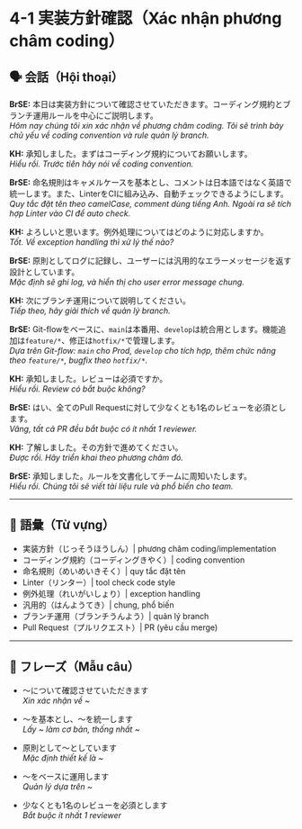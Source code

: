 # 4-1 実装方針確認（Xác nhận phương châm coding）

## 🗣️ 会話（Hội thoại）

**BrSE:** 本日は実装方針について確認させていただきます。コーディング規約とブランチ運用ルールを中心にご説明します。  
*Hôm nay chúng tôi xin xác nhận về phương châm coding. Tôi sẽ trình bày chủ yếu về coding convention và rule quản lý branch.*  

**KH:** 承知しました。まずはコーディング規約についてお願いします。  
*Hiểu rồi. Trước tiên hãy nói về coding convention.*  

**BrSE:** 命名規則はキャメルケースを基本とし、コメントは日本語ではなく英語で統一します。また、LinterをCIに組み込み、自動チェックできるようにします。  
*Quy tắc đặt tên theo camelCase, comment dùng tiếng Anh. Ngoài ra sẽ tích hợp Linter vào CI để auto check.*  

**KH:** よろしいと思います。例外処理についてはどのように対応しますか。  
*Tốt. Về exception handling thì xử lý thế nào?*  

**BrSE:** 原則としてログに記録し、ユーザーには汎用的なエラーメッセージを返す設計としています。  
*Mặc định sẽ ghi log, và hiển thị cho user error message chung.*  

**KH:** 次にブランチ運用について説明してください。  
*Tiếp theo, hãy giải thích về quản lý branch.*  

**BrSE:** Git-flowをベースに、`main`は本番用、`develop`は統合用とします。機能追加は`feature/*`、修正は`hotfix/*`で管理します。  
*Dựa trên Git-flow: `main` cho Prod, `develop` cho tích hợp, thêm chức năng theo `feature/*`, bugfix theo `hotfix/*`.*  

**KH:** 承知しました。レビューは必須ですか。  
*Hiểu rồi. Review có bắt buộc không?*  

**BrSE:** はい、全てのPull Requestに対して少なくとも1名のレビューを必須とします。  
*Vâng, tất cả PR đều bắt buộc có ít nhất 1 reviewer.*  

**KH:** 了解しました。その方針で進めてください。  
*Được rồi. Hãy triển khai theo phương châm đó.*  

**BrSE:** 承知しました。ルールを文書化してチームに周知いたします。  
*Hiểu rồi. Chúng tôi sẽ viết tài liệu rule và phổ biến cho team.*  

---

## 📖 語彙（Từ vựng）

- 実装方針（じっそうほうしん）| phương châm coding/implementation  
- コーディング規約（コーディングきやく）| coding convention  
- 命名規則（めいめいきそく）| quy tắc đặt tên  
- Linter（リンター）| tool check code style  
- 例外処理（れいがいしょり）| exception handling  
- 汎用的（はんようてき）| chung, phổ biến  
- ブランチ運用（ブランチうんよう）| quản lý branch  
- Pull Request（プルリクエスト）| PR (yêu cầu merge)  

---

## 📝 フレーズ（Mẫu câu）

- ～について確認させていただきます  
  *Xin xác nhận về ~*  

- ～を基本とし、～を統一します  
  *Lấy ~ làm cơ bản, thống nhất ~*  

- 原則として～としています  
  *Mặc định thiết kế là ~*  

- ～をベースに運用します  
  *Quản lý dựa trên ~*  

- 少なくとも1名のレビューを必須とします  
  *Bắt buộc ít nhất 1 reviewer*  
